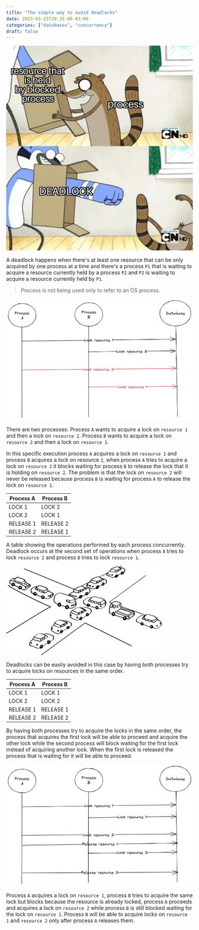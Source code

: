 ```yaml
---
title: "The simple way to avoid deadlocks"
date: 2023-03-25T20:35:00-03:00
categories: ["databases", "concurrency"]
draft: false
---
```


![](images/regular_show_deadlock_1.jpg)

A deadlock happens when there's at least one resource that can be only acquired by one process at a time and there's a process `P1` that is waiting to acquire a resource currently held by a process `P2` and `P2` is waiting to acquire a resource currently held by `P1`.

> Process is not being used only to refer to an OS process.

![](images/deadlock_example_1.png)

There are two processes: Process `A` wants to acquire a lock on `resource 1` and then a lock on `resource 2`. Process `B` wants to acquire a lock on `resource 2` and then a lock on `resource 1`.  

In this specific execution process `A` acquires a lock on `resource 1` and process `B` acquires a lock on resource `2`, when process `A` tries to acquire a lock on `resource 2` it blocks waiting for process `B` to release the lock that it is holding on `resource 2`. The problem is that the lock on `resource 2` will never be released because process `B` is waiting for process `A` to release the lock on `resource 1`.

| Process A | Process B | 
| --------- | --------- |
| LOCK 1    | LOCK 2    |
| LOCK 2    | LOCK 1    |
| RELEASE 1 | RELEASE 2 |
| RELEASE 2 | RELEASE 1 |

A table showing the operations performed by each process concurrently. Deadlock occurs at the second set of operations when process `A` tries to lock `resource 2` and process `B` tries to lock `resource 1`.

![](images/cars_deadlock_1.jpeg)

Deadlocks can be easily avoided in this case by having both processes try to acquire locks on resources in the same order.

| Process A | Process B | 
| --------- | --------- |
| LOCK 1    | LOCK 1    |
| LOCK 2    | LOCK 2    |
| RELEASE 1 | RELEASE 1 |
| RELEASE 2 | RELEASE 2 |

By having both processes try to acquire the locks in the same order, the process that acquires the first lock will be able to proceed and acquire the other lock while the second process will block waiting for the first lock instead of acquiring another lock. When the first lock is released the process that is waiting for it will be able to proceed.

![](images/processes_acquiring_locks_in_the_same_order_1.png)

Process `A` acquires a lock on `resource 1`, process `B` tries to acquire the same lock but blocks because the resource is already locked, process `A` proceeds and acquires a lock on `resource 2` while process `B` is still blocked waiting for the lock on `resource 1`. Process `B` will be able to acquire locks on `resource 1` and `resource 2` only after process `A` releases them.
